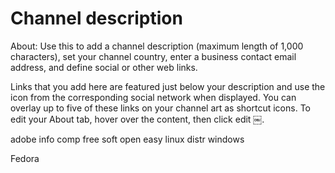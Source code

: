 # Channel description




About: Use this to add a channel description (maximum length of 1,000 characters), set your channel country, enter a business contact email address, and define social or other web links.

Links that you add here are featured just below your description and use the icon from the corresponding social network when displayed. You can overlay up to five of these links on your channel art as shortcut icons.
To edit your About tab, hover over the content, then click edit ￼.

adobe
info
comp
free
soft
open
easy
linux
distr
windows

Fedora


